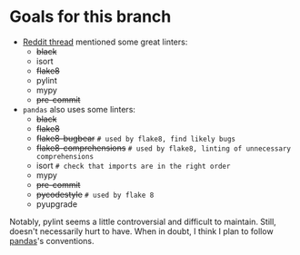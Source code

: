 
# Goals for this branch

- [Reddit thread](https://www.reddit.com/r/Python/comments/vb3tw6/comment/ic6ql46/?utm_source=share&utm_medium=web2x&context=3) mentioned some great linters:
    - ~~black~~
    - isort
    - ~~flake8~~
    - pylint
    - mypy
    - ~~pre-commit~~
- `pandas` also uses some linters:
    - ~~black~~
    - ~~flake8~~
    - ~~flake8-bugbear~~  `# used by flake8, find likely bugs`
    - ~~flake8-comprehensions~~  `# used by flake8, linting of unnecessary comprehensions`
    - isort  `# check that imports are in the right order`
    - mypy
    - ~~pre-commit~~
    - ~~pycodestyle~~  `# used by flake 8`
    - pyupgrade


Notably, pylint seems a little controversial and difficult to maintain. Still, doesn't necessarily hurt to have. When in doubt, I think I plan to follow [pandas](https://github.com/pandas-dev/pandas)'s conventions.
